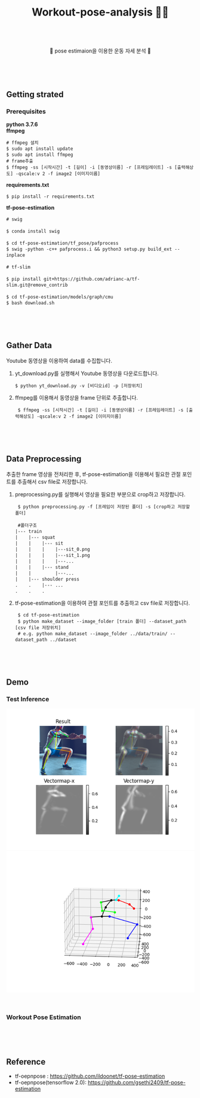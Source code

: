 # <p align="center"> Workout-pose-analysis ‍🏋🏻</p>

<br>
<br>

<p align="center"> 🔆 pose estimaion을 이용한 운동 자세 분석  🔆</p>

<br>
<br>
<br>

## Getting strated

### Prerequisites
**python 3.7.6**  
**ffmpeg**

    # ffmpeg 설치
    $ sudo apt install update
    $ sudo apt install ffmpeg
    # frame추출
    $ ffmpeg -ss [시작시간] -t [길이] -i [동영상이름] -r [프레임레이트] -s [출력해상도] -qscale:v 2 -f image2 [이미지이름]    

**requirements.txt**

    $ pip install -r requirements.txt

**tf-pose-estimation**

    # swig

    $ conda install swig

    $ cd tf-pose-estimation/tf_pose/pafprocess
    $ swig -python -c++ pafprocess.i && python3 setup.py build_ext --inplace

    # tf-slim

    $ pip install git+https://github.com/adrianc-a/tf-slim.git@remove_contrib

    $ cd tf-pose-estimation/models/graph/cmu
    $ bash download.sh 

<br>
<br>
<br>

## Gather Data
Youtube 동영상을 이용하여 data를 수집합니다.
1. yt_download.py를 실행해서 Youtube 동영상을 다운로드합니다.

       $ python yt_download.py -v [비디오id] -p [저장위치]

2. ffmpeg를 이용해서 동영상을 frame 단위로 추출합니다.

        $ ffmpeg -ss [시작시간] -t [길이] -i [동영상이름] -r [프레임레이트] -s [출력해상도] -qscale:v 2 -f image2 [이미지이름]    

<br>
<br>
<br>

## Data Preprocessing
추출한 frame 영상을 전처리한 후, tf-pose-estimation을 이용해서 필요한 관절 포인트를 추출해서 csv file로 저장합니다.
1. preprocessing.py를 실행해서 영상을 필요한 부분으로 crop하고 저장합니다.

        $ python preprocessing.py -f [프레임이 저장된 폴더] -s [crop하고 저장할 폴더]

        #폴더구조
       |--- train
       |    |--- squat
       |    |    |--- sit
       |    |    |    |---sit_0.png
       |    |    |    |---sit_1.png
       |    |    |    |---...
       |    |    |--- stand
       |    |         |---...
       |    |--- shoulder press
       .    .    |--- ...
       .    .    .   

2. tf-pose-estimation을 이용하여 관절 포인트를 추출하고 csv file로 저장합니다.

        $ cd tf-pose-estimation
        $ python make_dataset --image_folder [train 폴더] --dataset_path [csv file 저장위치]
        # e.g. python make_dataset --image_folder ../data/train/ --dataset_path ../dataset

<br>
<br>
<br>

## Demo
### Test Inference
![result_1](./images/result_1.png)  
![result_1](./images/result_2.png)

<br>

### Workout Pose Estimation



<br>
<br>
<br>

## Reference

- tf-oepnpose : https://github.com/ildoonet/tf-pose-estimation  
- tf-oepnpose(tensorflow 2.0): https://github.com/gsethi2409/tf-pose-estimation